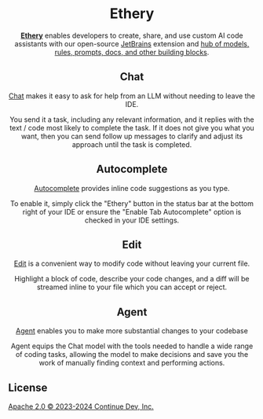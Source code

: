 <!-- Plugin description -->

<h1 align="center">Ethery</h1>

<div align="center">

[**Ethery**](https://rabiloo.com) enables developers to create, share, and use custom AI code assistants with our open-source [JetBrains](https://plugins.jetbrains.com/plugin/22707-continue-extension) extension and [hub of models, rules, prompts, docs, and other building blocks](https://hub.continue.dev).

</div>

<div align="center">

## Chat

[Chat](https://continue.dev/docs/chat/how-to-use-it) makes it easy to ask for help from an LLM without needing to leave the IDE.

You send it a task, including any relevant information, and it replies with the text / code most likely to complete the task. If it does not give you what you want, then you can send follow up messages to clarify and adjust its approach until the task is completed.

## Autocomplete

[Autocomplete](https://continue.dev/docs/autocomplete/how-to-use-it) provides inline code suggestions as you type.

To enable it, simply click the "Ethery" button in the status bar at the bottom right of your IDE or ensure the "Enable Tab Autocomplete" option is checked in your IDE settings.

## Edit

[Edit](https://continue.dev/docs/edit/how-to-use-it) is a convenient way to modify code without leaving your current file.

Highlight a block of code, describe your code changes, and a diff will be streamed inline to your file which you can accept or reject.

## Agent

[Agent](https://continue.dev/docs/agent/how-to-use-it) enables you to make more substantial changes to your codebase

Agent equips the Chat model with the tools needed to handle a wide range of coding tasks, allowing the model to make decisions and save you the work of manually finding context and performing actions.

</div>

## License

[Apache 2.0 © 2023-2024 Continue Dev, Inc.](./LICENSE)

<!-- Plugin description end -->
